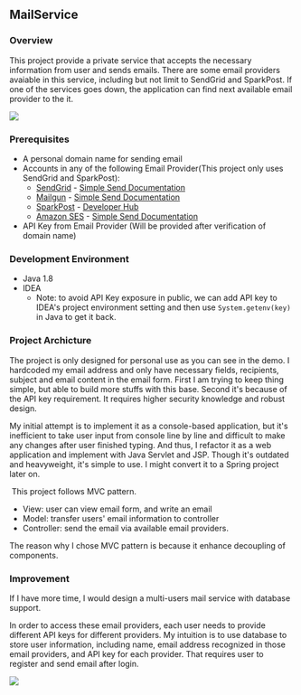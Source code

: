 ## MailService

### Overview

This project provide a private service that accepts the necessary information from user and sends emails. There are some email providers avaiable in this service, including but not limit to SendGrid and SparkPost. If one of the services goes down, the application can find next available email provider to the it.

![](https://i.loli.net/2020/10/09/Ge5UVcgCZSJ2bkd.gif)

### Prerequisites

- A personal domain name for sending email
- Accounts in any of the following Email Provider(This project only uses SendGrid and SparkPost):
  - [SendGrid](https://sendgrid.com/user/signup) - [Simple Send Documentation](https://sendgrid.com/docs/API_Reference/Web_API/mail.html)
  - [Mailgun](http://www.mailgun.com/) - [Simple Send Documentation](http://documentation.mailgun.com/quickstart.html#sending-messages)
  - [SparkPost](https://www.sparkpost.com/) - [Developer Hub](https://developers.sparkpost.com/)
  - [Amazon SES](http://aws.amazon.com/ses/) - [Simple Send Documentation](http://docs.aws.amazon.com/ses/latest/APIReference/API_SendEmail.html)
- API Key from Email Provider (Will be provided after verification of domain name)

### Development Environment

- Java 1.8
- IDEA
  - Note: to avoid API Key exposure in public, we can add API key to IDEA's project environment setting and then use `System.getenv(key)` in Java to get it back.

### Project Archicture

The project is only designed for personal use as you can see in the demo. I hardcoded my email address and only have necessary fields, recipients, subject and email content in the email form. First I am trying to keep thing simple, but able to build more stuffs with this base. Second it's because of the API key requirement. It requires higher security knowledge and robust design.	

My initial attempt is to implement it as a console-based application, but it's inefficient to take user input from console line by line and difficult to make any changes after user finished typing. And thus, I refactor it as a web application and implement with Java Servlet and JSP. Though it's outdated and heavyweight, it's simple to use. I might convert it to a Spring project later on. 

​	This project follows MVC pattern.

- View: user can view email form, and write an email
- Model: transfer users' email information to controller
- Controller: send the email via available email providers.

The reason why I chose MVC pattern is because it enhance decoupling of components. 

### Improvement

If I have more time, I would design a multi-users mail service with database support. 

In order to access these email providers, each user needs to provide different API keys for different providers. My intuition is to use database to store user information, including name, email address recognized in those email providers, and API key for each provider. That requires user to register and send email after login.     

<img src="https://i.loli.net/2020/10/09/KjtpLYq2wJ89NXV.png"  />

